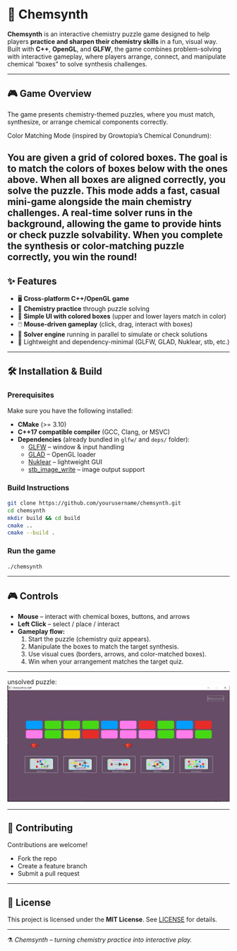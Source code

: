 # 🧪 Chemsynth

**Chemsynth** is an interactive chemistry puzzle game designed to help players **practice and sharpen their chemistry skills** in a fun, visual way. Built with **C++**, **OpenGL**, and **GLFW**, the game combines problem-solving with interactive gameplay, where players arrange, connect, and manipulate chemical “boxes” to solve synthesis challenges.

---

## 🎮 Game Overview

The game presents chemistry-themed puzzles, where you must match, synthesize, or arrange chemical components correctly.

Color Matching Mode (inspired by Growtopia’s Chemical Conundrum):

You are given a grid of colored boxes.
The goal is to match the colors of boxes below with the ones above.
When all boxes are aligned correctly, you solve the puzzle.
This mode adds a fast, casual mini-game alongside the main chemistry challenges.
A real-time solver runs in the background, allowing the game to provide hints or check puzzle solvability.
When you complete the synthesis or color-matching puzzle correctly, you win the round!
---

## ✨ Features

- 🖥️ **Cross-platform C++/OpenGL game**
- 🔬 **Chemistry practice** through puzzle solving
- 🎨 **Simple UI with colored boxes** (upper and lower layers match in color)
- 🖱️ **Mouse-driven gameplay** (click, drag, interact with boxes)
- 🧩 **Solver engine** running in parallel to simulate or check solutions
- 🚀 Lightweight and dependency-minimal (GLFW, GLAD, Nuklear, stb, etc.)

---

## 🛠️ Installation & Build

### Prerequisites

Make sure you have the following installed:
- **CMake** (>= 3.10)
- **C++17 compatible compiler** (GCC, Clang, or MSVC)
- **Dependencies** (already bundled in `glfw/` and `deps/` folder):
    - [GLFW](https://www.glfw.org/) – window & input handling
    - [GLAD](https://glad.dav1d.de/) – OpenGL loader
    - [Nuklear](https://github.com/vurtun/nuklear) – lightweight GUI
    - [stb_image_write](https://github.com/nothings/stb) – image output support

### Build Instructions

```bash
git clone https://github.com/yourusername/chemsynth.git
cd chemsynth
mkdir build && cd build
cmake ..
cmake --build .
```

### Run the game

```bash
./chemsynth
```

---

## 🎮 Controls

- **Mouse** – interact with chemical boxes, buttons, and arrows
- **Left Click** – select / place / interact
- **Gameplay flow:**
    1. Start the puzzle (chemistry quiz appears).
    2. Manipulate the boxes to match the target synthesis.
    3. Use visual cues (borders, arrows, and color-matched boxes).
    4. Win when your arrangement matches the target quiz.

---

unsolved puzzle:
![Main Menu](images/unsolved.png)

---

## 🤝 Contributing

Contributions are welcome!
- Fork the repo
- Create a feature branch
- Submit a pull request

---

## 📜 License

This project is licensed under the **MIT License**. See [LICENSE](LICENSE) for details.

---

⚗️ *Chemsynth – turning chemistry practice into interactive play.*  
